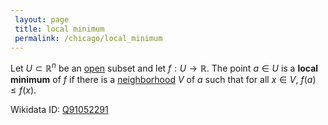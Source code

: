 ```yaml
---
 layout: page
 title: local minimum
 permalink: /chicago/local_minimum
---
```

Let $U\subset\mathbb R^n$ be an [open](https://mathgloss.github.io/MathGloss/open) subset and let $f:U\to\mathbb R$. The point $a \in U$ is a **local minimum** of $f$  if there is a [neighborhood](https://mathgloss.github.io/MathGloss/neighborhood) $V$ of $a$ such that for all $x \in V$, $f(a)\leq f(x)$.

Wikidata ID: [Q91052291](https://www.wikidata.org/wiki/Q91052291)